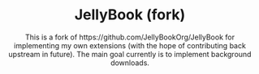 <h1 align="center">JellyBook (fork) </h1>


<p align="center">
  This is a fork of https://github.com/JellyBookOrg/JellyBook for implementing my own extensions (with the hope of contributing back upstream in future).
  The main goal currently is to implement background downloads.
</p>
